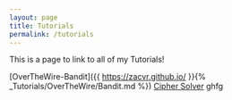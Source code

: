 ```yaml
---
layout: page
title: Tutorials
permalink: /tutorials
---
```


This is a page to link to all of my Tutorials!

[OverTheWire-Bandit]({{ https://zacvr.github.io/ }}{% _Tutorials/OverTheWire/Bandit.md %})
[Cipher Solver](https://zacvr.github.io/_Tutorials/OverTheWire/Bandit.md)
ghfg
